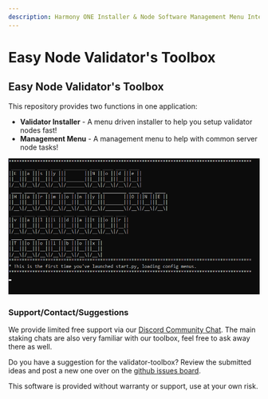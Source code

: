 ```yaml
---
description: Harmony ONE Installer & Node Software Management Menu Interface
---
```


# Easy Node Validator's Toolbox

## Easy Node Validator's Toolbox

This repository provides two functions in one application:

* **Validator Installer** - A menu driven installer to help you setup validator nodes fast!
* **Management Menu** - A management menu to help with common server node tasks!

![Validator Toolbox Loading Menu!](.gitbook/assets/image%20%2842%29.png)

### Support/Contact/Suggestions

We provide limited free support via our [Discord Community Chat](https://discord.gg/babnYCEZ7Q). The main staking chats are also very familiar with our toolbox, feel free to ask away there as well.

Do you have a suggestion for the validator-toolbox? Review the submitted ideas and post a new one over on the [github issues board](https://github.com/easy-node-one/validatortoolbox/issues).

This software is provided without warranty or support, use at your own risk.

